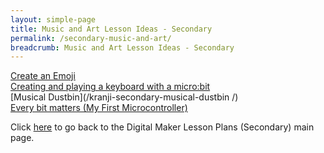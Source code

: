 ```yaml
---
layout: simple-page
title: Music and Art Lesson Ideas - Secondary
permalink: /secondary-music-and-art/
breadcrumb: Music and Art Lesson Ideas - Secondary
---
```


[Create an Emoji](/ang-mo-kio-secondary-create-an-emoji/)<br>
[Creating and playing a keyboard with a micro:bit](/greenview-secondary-creating-and-playing-a-keyboard-with-a-microbit/)<br>
[Musical Dustbin](/kranji-secondary-musical-dustbin /)<br>
[Every bit matters (My First Microcontroller)](/whitley-secondary-every-bit-matters/)<br>

Click [here](/in-schools/digital-maker/lesson-ideas-secondary/) to go back to the Digital Maker Lesson Plans (Secondary) main page.
